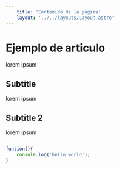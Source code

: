 ```yaml
---
    title: 'Contenido de la pagina'
    layout: '../../layouts/Layout.astro'
---
```


# Ejemplo de articulo

lorem ipsum

## Subtitle
lorem ipsum

## Subtitle 2
lorem ipsum

```javascript

funtion(){
    console.log('hello world');
}

```